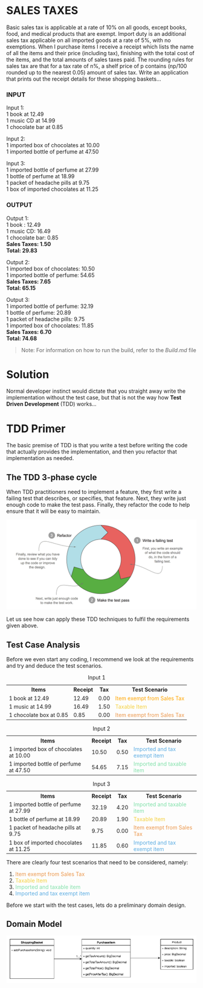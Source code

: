 # SALES TAXES
Basic sales tax is applicable at a rate of 10% on all goods, except books, food, and medical products that are exempt. Import duty is an additional sales tax applicable on all imported goods at a rate of 5%, with no exemptions.
When I purchase items I receive a receipt which lists the name of all the items and their price (including tax), finishing with the total cost of the items, and the total amounts of sales taxes paid.  The rounding rules for sales tax are that for a tax rate of n%, a shelf price of p contains (np/100 rounded up to the nearest 0.05) amount of sales tax.
Write an application that prints out the receipt details for these shopping baskets...

### INPUT

Input 1: <br/>
1 book at 12.49 <br/>
1 music CD at 14.99 <br/>
1 chocolate bar at 0.85

Input 2: <br/>
1 imported box of chocolates at 10.00 <br/>
1 imported bottle of perfume at 47.50 <br/>

Input 3: <br/>
1 imported bottle of perfume at 27.99 <br/>
1 bottle of perfume at 18.99 <br/>
1 packet of headache pills at 9.75 <br/>
1 box of imported chocolates at 11.25

### OUTPUT

Output 1: <br/>
1 book : 12.49 <br/>
1 music CD: 16.49 <br/>
1 chocolate bar: 0.85 <br/>
<b>Sales Taxes: 1.50 </b><br/>
<strong> Total: 29.83 </strong>

Output 2: <br/>
1 imported box of chocolates: 10.50 <br/>
1 imported bottle of perfume: 54.65 <br/>
<b>Sales Taxes: 7.65 </b> <br/>
<strong> Total: 65.15 </strong>

Output 3: <br/>
1 imported bottle of perfume: 32.19 <br/>
1 bottle of perfume: 20.89 <br/>
1 packet of headache pills: 9.75 <br/>
1 imported box of chocolates: 11.85 <br/>
<b> Sales Taxes: 6.70 </b> <br/>
<strong> Total: 74.68 </strong>

>Note: For information on how to run the build, refer to the _Build.md_ file

# Solution
Normal developer instinct would dictate that you straight away write the implementation without the test case, but that is not the way how **Test Driven Development** (TDD) works...

# TDD Primer
The basic premise of TDD is that you write a test before writing the code that actually provides the implementation, and then you refactor that implementation as needed.
## The TDD 3-phase cycle
When TDD practitioners need to implement a feature, they first write a failing test that describes, or specifies, that feature. Next, they write just enough code to make the test pass. Finally, they refactor the code to help ensure that it will be easy to maintain.

![TDD 3-phase cycle](./src/test/resources/images/tdd-3-phase-cycle.png)

Let us see how can apply these TDD techniques to fulfil the requirements given above.

## Test Case Analysis
Before we even start any coding, I recommend we look at the requirements and try and deduce the test scenarios.  
<table>
  <caption>Input 1</caption>
  <tr>
    <th>Items</th>
    <th>Receipt</th>
    <th>Tax</th>
    <th>Test Scenario</th>
  </tr>
  <tr>
    <td>1 book at 12.49</td>
    <td>12.49</td>
    <td>0.00</td>
    <td><span style="color:orange">Item exempt from Sales Tax</span></td>
  </tr>
  <tr>
    <td>1 music at 14.99</td>
    <td>16.49</td>
    <td>1.50</td>
    <td><font color="#F4D03F">Taxable Item</font></td>
  </tr>
  <tr>
    <td>1 chocolate box at 0.85</td>
    <td>0.85</td>
    <td>0.00</td>
    <td><font color="#EB984E">Item exempt from Sales Tax</font></td>
  </tr>
</table>

<table>
  <caption>Input 2</caption>
  <tr>
    <th>Items</th>
    <th>Receipt</th>
    <th>Tax</th>
    <th>Test Scenario</th>
  </tr>
  <tr>
    <td>1 imported box of chocolates at 10.00</td>
    <td>10.50</td>
    <td>0.50</td>
    <td><font color="#5DADE2">Imported and tax exempt item</font></td>
  </tr>
  <tr>
    <td>1 imported bottle of perfume at 47.50</td>
    <td>54.65</td>
    <td>7.15</td>
    <td><font color="#82E0AA">Imported and taxable item</font></td>
  </tr>
</table>


<table>
  <caption>Input 3</caption>
  <tr>
    <th>Items</th>
    <th>Receipt</th>
    <th>Tax</th>
    <th>Test Scenario</th>
  </tr>
  <tr>
    <td>1 imported bottle of perfume at 27.99</td>
    <td>32.19</td>
    <td>4.20</td>
    <td><font color="#82E0AA">Imported and taxable item</font></td>
  </tr>
  <tr>
    <td>1 bottle of perfume at 18.99</td>
    <td>20.89</td>
    <td>1.90</td>
    <td><font color="#F4D03F">Taxable Item</font></td>
  </tr>
  <tr>
    <td>1 packet of headache pills  at 9.75</td>
    <td>9.75</td>
    <td>0.00</td>
    <td><font color="#EB984E">Item exempt from Sales Tax</font></td>
  </tr>
  <tr>
      <td>1 box of imported chocolates at 11.25</td>
      <td>11.85</td>
      <td>0.60</td>
      <td><font color="#5DADE2">Imported and tax exempt item</font></td>
    </tr>
</table>

There are clearly four test scenarios that need to be considered, namely:
1. <font color="#EB984E">Item exempt from Sales Tax</font>
2. <font color="#F4D03F">Taxable Item</font>
3. <font color="#82E0AA">Imported and taxable item</font>
4. <font color="#5DADE2">Imported and tax exempt item</font>  

Before we start with the test cases, lets do a preliminary domain design.

## Domain Model
![Sale Tax Domain Model](./src/test/resources/images/sales-tax-domain-model.png)
